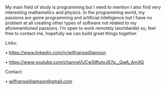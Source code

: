 My main field of study is programming but I need to mention I also find very interesting mathematics and physics. In the programming world, my passions are game programming and artificial intelligence but I have no problem at all creating other types of software not related to my aforementioned passions. I'm open to work remotely (worldwide) so, feel free to contact me, hopefully we can build great things together.

Links:

• https://www.linkedin.com/in/wilfranswilliamson

• https://www.youtube.com/channel/UCwStftutoJ87q__QwA_AmXQ

Contact:

• wilfranswilliamson@gmail.com
